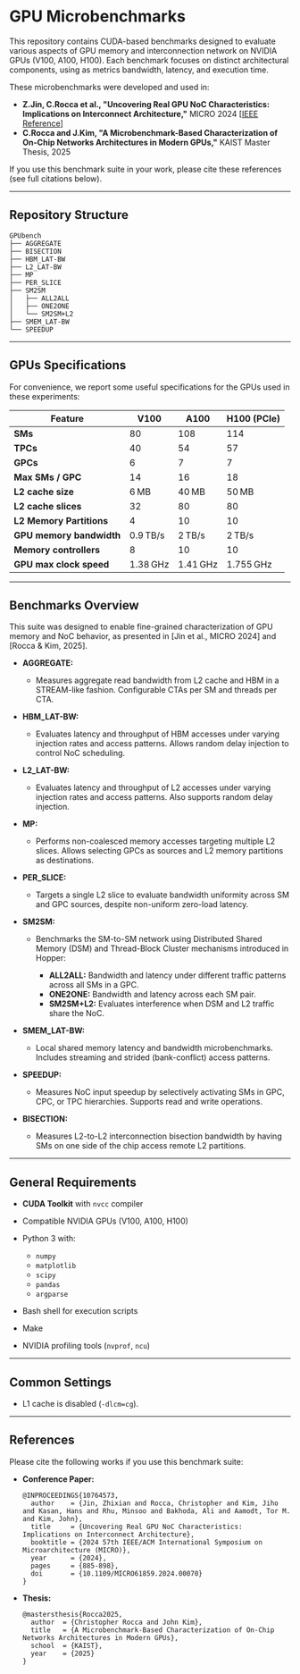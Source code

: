 # GPU Microbenchmarks

This repository contains CUDA-based benchmarks designed to evaluate various aspects of GPU memory and interconnection network on NVIDIA GPUs (V100, A100, H100). Each benchmark focuses on distinct architectural components, using as metrics bandwidth, latency, and execution time.

These microbenchmarks were developed and used in:

* **Z.Jin, C.Rocca et al., "Uncovering Real GPU NoC Characteristics: Implications on Interconnect Architecture,"** MICRO 2024 \[[IEEE Reference](https://doi.org/10.1109/MICRO61859.2024.00070)]
* **C.Rocca and J.Kim, "A Microbenchmark-Based Characterization of On-Chip Networks Architectures in Modern GPUs,"** KAIST Master Thesis, 2025

If you use this benchmark suite in your work, please cite these references (see full citations below).

---

## Repository Structure

```
GPUbench
├── AGGREGATE
├── BISECTION
├── HBM_LAT-BW
├── L2_LAT-BW
├── MP
├── PER_SLICE
├── SM2SM
│   ├── ALL2ALL
│   ├── ONE2ONE
│   └── SM2SM+L2
├── SMEM_LAT-BW
└── SPEEDUP
```

---

## GPUs Specifications

For convenience, we report some useful specifications for the GPUs used in these experiments:

| Feature                  | V100     | A100     | H100 (PCIe) |
| ------------------------ | -------- | -------- | ----------- |
| **SMs**                  | 80       | 108      | 114         |
| **TPCs**                 | 40       | 54       | 57          |
| **GPCs**                 | 6        | 7        | 7           |
| **Max SMs / GPC**        | 14       | 16       | 18          |
| **L2 cache size**        | 6 MB     | 40 MB    | 50 MB       |
| **L2 cache slices**      | 32       | 80       | 80          |
| **L2 Memory Partitions** | 4        | 10       | 10          |
| **GPU memory bandwidth** | 0.9 TB/s | 2 TB/s   | 2 TB/s      |
| **Memory controllers**   | 8        | 10       | 10          |
| **GPU max clock speed**  | 1.38 GHz | 1.41 GHz | 1.755 GHz   |

---

## Benchmarks Overview

This suite was designed to enable fine-grained characterization of GPU memory and NoC behavior, as presented in \[Jin et al., MICRO 2024] and \[Rocca & Kim, 2025].

* **AGGREGATE:**

  * Measures aggregate read bandwidth from L2 cache and HBM in a STREAM-like fashion. Configurable CTAs per SM and threads per CTA.

* **HBM\_LAT-BW:**

  * Evaluates latency and throughput of HBM accesses under varying injection rates and access patterns. Allows random delay injection to control NoC scheduling.

* **L2\_LAT-BW:**

  * Evaluates latency and throughput of L2 accesses under varying injection rates and access patterns. Also supports random delay injection.

* **MP:**

  * Performs non-coalesced memory accesses targeting multiple L2 slices. Allows selecting GPCs as sources and L2 memory partitions as destinations.

* **PER\_SLICE:**

  * Targets a single L2 slice to evaluate bandwidth uniformity across SM and GPC sources, despite non-uniform zero-load latency.

* **SM2SM:**

  * Benchmarks the SM-to-SM network using Distributed Shared Memory (DSM) and Thread-Block Cluster mechanisms introduced in Hopper:

    * **ALL2ALL:** Bandwidth and latency under different traffic patterns across all SMs in a GPC.
    * **ONE2ONE:** Bandwidth and latency across each SM pair.
    * **SM2SM+L2:** Evaluates interference when DSM and L2 traffic share the NoC.

* **SMEM\_LAT-BW:**

  * Local shared memory latency and bandwidth microbenchmarks. Includes streaming and strided (bank-conflict) access patterns.

* **SPEEDUP:**

  * Measures NoC input speedup by selectively activating SMs in GPC, CPC, or TPC hierarchies. Supports read and write operations.

* **BISECTION:**

  * Measures L2-to-L2 interconnection bisection bandwidth by having SMs on one side of the chip access remote L2 partitions.

---

## General Requirements

* **CUDA Toolkit** with `nvcc` compiler
* Compatible NVIDIA GPUs (V100, A100, H100)
* Python 3 with:

  * `numpy`
  * `matplotlib`
  * `scipy`
  * `pandas`
  * `argparse`
* Bash shell for execution scripts
* Make
* NVIDIA profiling tools (`nvprof`, `ncu`)

---

## Common Settings

* L1 cache is disabled (`-dlcm=cg`).

---

## References

Please cite the following works if you use this benchmark suite:

* **Conference Paper:**

  ```
  @INPROCEEDINGS{10764573,
    author    = {Jin, Zhixian and Rocca, Christopher and Kim, Jiho and Kasan, Hans and Rhu, Minsoo and Bakhoda, Ali and Aamodt, Tor M. and Kim, John},
    title     = {Uncovering Real GPU NoC Characteristics: Implications on Interconnect Architecture},
    booktitle = {2024 57th IEEE/ACM International Symposium on Microarchitecture (MICRO)},
    year      = {2024},
    pages     = {885-898},
    doi       = {10.1109/MICRO61859.2024.00070}
  }
  ```

* **Thesis:**

  ```
  @mastersthesis{Rocca2025,
    author  = {Christopher Rocca and John Kim},
    title   = {A Microbenchmark-Based Characterization of On-Chip Networks Architectures in Modern GPUs},
    school  = {KAIST},
    year    = {2025}
  }
  ```
